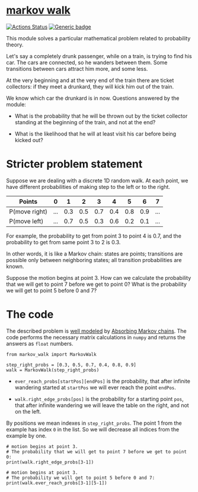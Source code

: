 # [markov walk](https://github.com/rtmigo/markov_walk#readme)
[![Actions Status](https://github.com/rtmigo/markov_walk/workflows/unit%20test/badge.svg?branch=master)](https://github.com/rtmigo/vien/actions)
[![Generic badge](https://img.shields.io/badge/Python-3.8+-blue.svg)](#)

This module solves a particular mathematical problem related to probability theory. 

Let's say a completely drunk passenger, while on a train, is trying to find his car. The cars are connected, so he wanders between them. Some transitions between cars attract him more, and some less.

At the very beginning and at the very end of the train there are ticket collectors: if they meet a drunkard, they will kick him out of the train.

We know which car the drunkard is in now. Questions answered by the module:

- What is the probability that he will be thrown out by the ticket collector standing at the beginning of the train, and not at the end?

- What is the likelihood that he will at least visit his car before being kicked out?

# Stricter problem statement

Suppose we are dealing with a discrete 1D random walk. At each point, we have different probabilities of
making step to the left or to the right.


|Points        | 0 | 1 | 2 | 3 | 4 | 5 | 6 | 7 |
|--------------|---|---|---|---|---|---|---|---|
|P(move right) |...|0.3|0.5|0.7|0.4|0.8|0.9|...|
|P(move left)  |...|0.7|0.5|0.3|0.6|0.2|0.1|...|


For example, the probability to get from point 3 to point 4 is 0.7, and the probability to get from same
point 3 to 2 is 0.3.

In other words, it is like a Markov chain: states are points; transitions are possible only between
neighboring states; all transition probabilities are known.

Suppose the motion begins at point 3. How can we calculate the probability that we will get to point 7
before we get to point 0? What is the probability we will get to point 5 before 0 and 7? 

# The code

The described problem is [well modeled](https://math.stackexchange.com/a/2912626) by [Absorbing Markov chains](https://en.wikipedia.org/wiki/Absorbing_Markov_chain).
The code performs the necessary matrix calculations in `numpy` and returns the answers as `float` numbers. 

```python3
from markov_walk import MarkovWalk

step_right_probs = [0.3, 0.5, 0.7, 0.4, 0.8, 0.9]
walk = MarkovWalk(step_right_probs)
```

- `ever_reach_probs[startPos][endPos]` is the probability, that after
infinite wandering started at `startPos` we will ever reach the point `endPos`.

- `walk.right_edge_probs[pos]` is the probability for a starting point `pos`, that after infinite wandering we will leave 
the table on the right, and not on the left.

By positions we mean indexes in `step_right_probs`. The point 1 from the example has index `0` in the list. So we will decrease all indices from the example by one.   

```python3
# motion begins at point 3. 
# The probability that we will get to point 7 before we get to point 0: 
print(walk.right_edge_probs[3-1])

# motion begins at point 3. 
# The probability we will get to point 5 before 0 and 7:
print(walk.ever_reach_probs[3-1][5-1])

```

